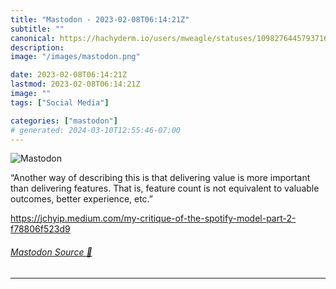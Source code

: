 ```yaml
---
title: "Mastodon - 2023-02-08T06:14:21Z"
subtitle: ""
canonical: https://hachyderm.io/users/mweagle/statuses/109827644579371625
description:
image: "/images/mastodon.png"

date: 2023-02-08T06:14:21Z
lastmod: 2023-02-08T06:14:21Z
image: ""
tags: ["Social Media"]

categories: ["mastodon"]
# generated: 2024-03-10T12:55:46-07:00
---
```

![Mastodon](/images/mastodon.png)

<p>“Another way of describing this is that delivering value is more important than delivering features. That is, feature count is not equivalent to valuable outcomes, better experience, etc.”</p><p><a href="https://jchyip.medium.com/my-critique-of-the-spotify-model-part-2-f78806f523d9" target="_blank" rel="nofollow noopener noreferrer" translate="no"><span class="invisible">https://</span><span class="ellipsis">jchyip.medium.com/my-critique-</span><span class="invisible">of-the-spotify-model-part-2-f78806f523d9</span></a></p>


###### [Mastodon Source 🐘](https://hachyderm.io/@mweagle/109827644579371625)

___
